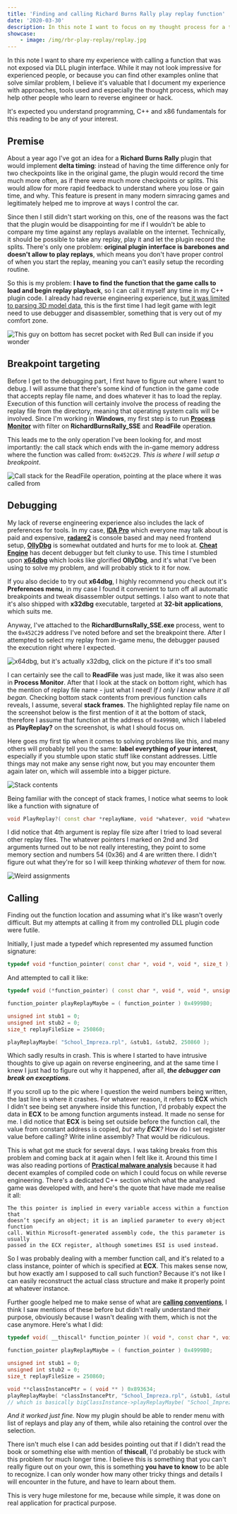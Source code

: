 ```yaml
---
title: 'Finding and calling Richard Burns Rally play replay function'
date: '2020-03-30'
description: In this note I want to focus on my thought process for a trivial reverse engineering problem - how do I find the function I want and call it from the code I have control over?
showcase:
    - image: /img/rbr-play-replay/replay.jpg
---
```

In this note I want to share my experience with calling a function that was not exposed via DLL plugin interface. While it may not look impressive for experienced people, or because you can find other examples online that solve similar problem, I believe it's valuable that I document my experience with approaches, tools used and especially the thought process, which may help other people who learn to reverse engineer or hack.

It's expected you understand programming, C++ and x86 fundamentals for this reading to be any of your interest.

## **Premise**

About a year ago I've got an idea for a **Richard Burns Rally** plugin that would implement **delta timing**: instead of having the time difference only for two checkpoints like in the original game, the plugin would record the time much more often, as if there were much more checkpoints or splits. This would allow for more rapid feedback to understand where you lose or gain time, and why. This feature is present in many modern simracing games and legitimately helped me to improve at ways I control the car.

Since then I still didn't start working on this, one of the reasons was the fact that the plugin would be disappointing for me if I wouldn't be able to compare my time against any replays available on the internet. Technically, it should be possible to take any replay, play it and let the plugin record the splits. There's only one problem: **original plugin interface is barebones and doesn't allow to play replays**, which means you don't have proper control of when you start the replay, meaning you can't easily setup the recording routine.

So this is my problem: **I have to find the function that the game calls to load and begin replay playback**, so I can call it myself any time in my C++ plugin code. I already had reverse engineering experience, [but it was limited to parsing 3D model data](/notes/cw-reverse-engineering-models), this is the first time I had legit game with legit need to use debugger and disassembler, something that is very out of my comfort zone.

![This guy on bottom has secret pocket with Red Bull can inside if you wonder](./img/rbr-play-replay/replay.jpg)

## **Breakpoint targeting**

Before I get to the debugging part, I first have to figure out where I want to debug. I will assume that there's some kind of function in the game code that accepts replay file name, and does whatever it has to load the replay. Execution of this function will certainly involve the process of reading the replay file from the directory, meaning that operating system calls will be involved. Since I'm working in **Windows**, my first step is to run [**Process Monitor**](https://docs.microsoft.com/en-us/sysinternals/downloads/procmon) with filter on **RichardBurnsRally_SSE** and **ReadFile** operation.

This leads me to the only operation I've been looking for, and most importantly: the call stack which ends with the in-game memory address where the function was called from: `0x452C29`. *This is where I will setup a breakpoint*.

![Call stack for the ReadFile operation, pointing at the place where it was called from](./img/rbr-play-replay/read_file.png)

## **Debugging**

My lack of reverse engineering experience also includes the lack of preferences for tools. In my case, [**IDA Pro**](https://www.hex-rays.com/products/ida/) which everyone may talk about is paid and expensive, [**radare2**](https://github.com/radareorg/radare2) is console based and may need frontend setup, [**OllyDbg**](http://www.ollydbg.de/) is somewhat outdated and hurts for me to look at. [**Cheat Engine**](https://www.cheatengine.org/) has decent debugger but felt clunky to use. This time I stumbled upon [**x64dbg**](https://x64dbg.com/) which looks like glorified **OllyDbg**, and it's what I've been using to solve my problem, and will probably stick to it for now.

If you also decide to try out **x64dbg**, I highly recommend you check out it's **Preferences menu**, in my case I found it convenient to turn off all automatic breakpoints and tweak disassembler output settings. I also want to note that it's also shipped with **x32dbg** executable, targeted at **32-bit applications**, which suits me.

Anyway, I've attached to the **RichardBurnsRally_SSE.exe** process, went to the `0x452C29` address I've noted before and set the breakpoint there. After I attempted to select my replay from in-game menu, the debugger paused the execution right where I expected.

![x64dbg, but it's actually x32dbg, click on the picture if it's too small](./img/rbr-play-replay/first_breakpoint.png)

I can certainly see the call to **ReadFile** was just made, like it was also seen in **Process Monitor**. After that I look at the stack on bottom right, which has the mention of replay file name - just what I need! *If I only I knew where it all began.* Checking bottom stack contents from previous function calls reveals, I assume, several **stack frames**. The highlighted replay file name on the screenshot below is the first mention of it at the bottom of stack, therefore I assume that function at the address of `0x4999B0`, which I labeled as **PlayReplay?** on the screenshot, is what I should focus on.

Here goes my first tip when it comes to solving problems like this, and many others will probably tell you the same: **label everything of your interest**, especially if you stumble upon static stuff like constant addresses. Little things may not make any sense right now, but you may encounter them again later on, which will assemble into a bigger picture.

![Stack contents](./img/rbr-play-replay/stack.png)

Being familiar with the concept of stack frames, I notice what seems to look like a function with signature of
```cpp
void PlayReplay?( const char *replayName, void *whatever, void *whatever2, size_t replayFileSize )
```

I did notice that 4th argument is replay file size after I tried to load several other replay files. The whatever pointers I marked on 2nd and 3rd arguments turned out to be not really interesting, they point to some memory section and numbers 54 (0x36) and 4 are written there. I didn't figure out what they're for so I will keep thinking *whatever* of them for now.

![Weird assignments](./img/rbr-play-replay/weird_assignments.png)

## **Calling**

Finding out the function location and assuming what it's like wasn't overly difficult. But my attempts at calling it from my controlled DLL plugin code were futile.

Initially, I just made a typedef which represented my assumed function signature:
```cpp
typedef void *function_pointer( const char *, void *, void *, size_t );
```

And attempted to call it like:
```cpp
typedef void (*function_pointer) ( const char *, void *, void *, unsigned int );

function_pointer playReplayMaybe = ( function_pointer ) 0x4999B0;

unsigned int stub1 = 0;
unsigned int stub2 = 0;
size_t replayFileSize = 250860;

playReplayMaybe( "School_Impreza.rpl", &stub1, &stub2, 250860 );
```

Which sadly results in crash. This is where I started to have intrusive thoughts to give up again on reverse engineering, and at the same time I knew I just had to figure out why it happened, after all, ***the debugger can break on exceptions***.

If you scroll up to the pic where I question the weird numbers being written, the last line is where it crashes. For whatever reason, it refers to **ECX** which I didn't see being set anywhere inside this function, I'd probably expect the data in **ECX** to be among function arguments instead. It made no sense for me. I did notice that **ECX** is being set outside before the function call, the value from constant address is copied, *but why **ECX**?* How do I set register value before calling? Write inline assembly? That would be ridiculous.

This is what got me stuck for several days. I was taking breaks from this problem and coming back at it again when I felt like it. Around this time I was also reading portions of [**Practical malware analysis**](https://www.oreilly.com/library/view/practical-malware-analysis/9781593272906/) because it had decent examples of compiled code on which I could focus on while reverse engineering. There's a dedicated C++ section which what the analysed game was developed with, and here's the quote that have made me realise it all:

```
The this pointer is implied in every variable access within a function that
doesn’t specify an object; it is an implied parameter to every object function
call. Within Microsoft-generated assembly code, the this parameter is usually
passed in the ECX register, although sometimes ESI is used instead.
```

So I was probably dealing with a member function call, and it's related to a class instance, pointer of which is specified at **ECX**. This makes sense now, but how exactly am I supposed to call such function? Because it's not like I can easily reconstruct the actual class structure and make it properly point at whatever instance.

Further google helped me to make sense of what are [**calling conventions**](https://en.wikipedia.org/wiki/X86_calling_conventions), I think I saw mentions of these before but didn't really understand their purpose, obviously because I wasn't dealing with them, which is not the case anymore. Here's what I did:

```cpp
typedef void( __thiscall* function_pointer )( void *, const char *, void *, void *, size_t );

function_pointer playReplayMaybe = ( function_pointer ) 0x4999B0;

unsigned int stub1 = 0;
unsigned int stub2 = 0;
size_t replayFileSize = 250860;

void **classInstancePtr = ( void ** ) 0x893634;
playReplayMaybe( *classInstancePtr, "School_Impreza.rpl", &stub1, &stub2, replayFileSize );
// which is basically bigClassInstance->playReplayMaybe( "School_Impreza.rpl", ... )
```

*And it worked just fine.* Now my plugin should be able to render menu with list of replays and play any of them, while also retaining the control over the selection.

There isn't much else I can add besides pointing out that if I didn't read the book or something else with mention of **thiscall**, I'd probably be stuck with this problem for much longer time. I believe this is something that you can't really figure out on your own, this is something **you have to know** to be able to recognize. I can only wonder how many other tricky things and details I will encounter in the future, and have to learn about them.

This is very huge milestone for me, because while simple, it was done on real application for practical purpose.
